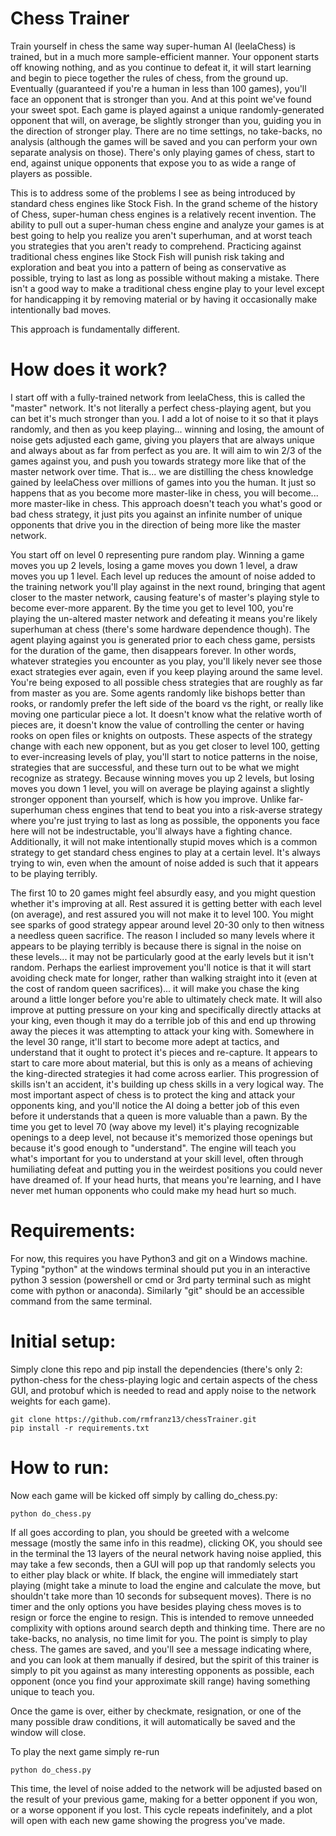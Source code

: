 # Chess Trainer 

Train yourself in chess the same way super-human AI (leelaChess) is trained, but in a much more sample-efficient manner. Your opponent starts off knowing nothing, and as you continue to defeat it, it will start learning and begin to piece together the rules of chess, from the ground up. Eventually (guaranteed if you're a human in less than 100 games), you'll face an opponent that is stronger than you. And at this point we've found your sweet spot. Each game is played against a unique randomly-generated opponent that will, on average, be slightly stronger than you, guiding you in the direction of stronger play. There are no time settings, no take-backs, no analysis (although the games will be saved and you can perform your own separate analysis on those). There's only playing games of chess, start to end, against unique opponents that expose you to as wide a range of players as possible. 

This is to address some of the problems I see as being introduced by standard chess engines like Stock Fish. In the grand scheme of the history of Chess, super-human chess engines is a relatively recent invention. The ability to pull out a super-human chess engine and analyze your games is at best going to help you realize you aren't superhuman, and at worst teach you strategies that you aren't ready to comprehend. Practicing against traditional chess engines like Stock Fish will punish risk taking and exploration and beat you into a pattern of being as conservative as possible, trying to last as long as possible without making a mistake. There isn't a good way to make a traditional chess engine play to your level except for handicapping it by removing material or by having it occasionally make intentionally bad moves.

This approach is fundamentally different. 

# How does it work?

I start off with a fully-trained network from leelaChess, this is called the "master" network. It's not literally a perfect chess-playing agent, but you can bet it's much stronger than you. I add a lot of noise to it so that it plays randomly, and then as you keep playing... winning and losing, the amount of noise gets adjusted each game, giving you players that are always unique and always about as far from perfect as you are. It will aim to win 2/3 of the games against you, and push you towards strategy more like that of the master network over time. That is... we are distilling the chess knowledge gained by leelaChess over millions of games into you the human. It just so happens that as you become more master-like in chess, you will become... more master-like in chess. This approach doesn't teach you what's good or bad chess strategy, it just pits you against an infinite number of unique opponents that drive you in the direction of being more like the master network.

You start off on level 0 representing pure random play. Winning a game moves you up 2 levels, losing a game moves you down 1 level, a draw moves you up 1 level. Each level up reduces the amount of noise added to the training network you'll play against in the next round, bringing that agent closer to the master network, causing feature's of master's playing style to become ever-more apparent. By the time you get to level 100, you're playing the un-altered master network and defeating it means you're likely superhuman at chess (there's some hardware dependence though). The agent playing against you is generated prior to each chess game, persists for the duration of the game, then disappears forever. In other words, whatever strategies you encounter as you play, you'll likely never see those exact strategies ever again, even if you keep playing around the same level. You're being exposed to all possible chess strategies that are roughly as far from master as you are. Some agents randomly like bishops better than rooks, or randomly prefer the left side of the board vs the right, or really like moving one particular piece a lot. It doesn't know what the relative worth of pieces are, it doesn't know the value of controlling the center or having rooks on open files or knights on outposts. These aspects of the strategy change with each new opponent, but as you get closer to level 100, getting to ever-increasing levels of play, you'll start to notice patterns in the noise, strategies that are successful, and these turn out to be what we might recognize as strategy. Because winning moves you up 2 levels, but losing moves you down 1 level, you will on average be playing against a slightly stronger opponent than yourself, which is how you improve. Unlike far-superhuman chess engines that tend to beat you into a risk-averse strategy where you're just trying to last as long as possible, the opponents you face here will not be indestructable, you'll always have a fighting chance. Additionally, it will not make intentionally stupid moves which is a common strategy to get standard chess engines to play at a certain level. It's always trying to win, even when the amount of noise added is such that it appears to be playing terribly. 

The first 10 to 20 games might feel absurdly easy, and you might question whether it's improving at all. Rest assured it is getting better with each level (on average), and rest assured you will not make it to level 100. You might see sparks of good strategy appear around level 20-30 only to then witness a needless queen sacrifice. The reason I included so many levels where it appears to be playing terribly is because there is signal in the noise on these levels... it may not be particularly good at the early levels but it isn't random. Perhaps the earliest improvement you'll notice is that it will start avoiding check mate for longer, rather than walking straight into it (even at the cost of random queen sacrifices)... it will make you chase the king around a little longer before you're able to ultimately check mate. It will also improve at putting pressure on your king and specifically directly attacks at your king, even though it may do a terrible job of this and end up throwing away the pieces it was attempting to attack your king with. Somewhere in the level 30 range, it'll start to become more adept at tactics, and understand that it ought to protect it's pieces and re-capture. It appears to start to care more about material, but this is only as a means of achieving the king-directed strategies it had come across earlier. This progression of skills isn't an accident, it's building up chess skills in a very logical way. The most important aspect of chess is to protect the king and attack your opponents king, and you'll notice the AI doing a better job of this even before it understands that a queen is more valuable than a pawn. By the time you get to level 70 (way above my level) it's playing recognizable openings to a deep level, not because it's memorized those openings but because it's good enough to "understand". The engine will teach you what's important for you to understand at your skill level, often through humiliating defeat and putting you in the weirdest positions you could never have dreamed of. If your head hurts, that means you're learning, and I have never met human opponents who could make my head hurt so much.


# Requirements: 

For now, this requires you have Python3 and git on a Windows machine. Typing "python" at the windows terminal should put you in an interactive python 3 session (powershell or cmd or 3rd party terminal such as might come with python or anaconda). Similarly "git" should be an accessible command from the same terminal.

# Initial setup:
Simply clone this repo and pip install the dependencies (there's only 2: python-chess for the chess-playing logic and certain aspects of the chess GUI, and protobuf which is needed to read and apply noise to the network weights for each game).
```
git clone https://github.com/rmfranz13/chessTrainer.git
pip install -r requirements.txt
```

# How to run:
Now each game will be kicked off simply by calling do_chess.py:
```
python do_chess.py
```

If all goes according to plan, you should be greeted with a welcome message (mostly the same info in this readme), clicking OK, you should see in the terminal the 13 layers of the neural network having noise applied, this may take a few seconds, then a GUI will pop up that randomly selects you to either play black or white. If black, the engine will immediately start playing (might take a minute to load the engine and calculate the move, but shouldn't take more than 10 seconds for subsequent moves). There is no timer and the only options you have besides playing chess moves is to resign or force the engine to resign. This is intended to remove unneeded complixity with options around search depth and thinking time. There are no take-backs, no analysis, no time limit for you. The point is simply to play chess. The games are saved, and you'll see a message indicating where, and you can look at them manually if desired, but the spirit of this trainer is simply to pit you against as many interesting opponents as possible, each opponent (once you find your approximate skill range) having something unique to teach you.

Once the game is over, either by checkmate, resignation, or one of the many possible draw conditions, it will automatically be saved and the window will close.

To play the next game simply re-run 
```
python do_chess.py
```

This time, the level of noise added to the network will be adjusted based on the result of your previous game, making for a better opponent if you won, or a worse opponent if you lost. This cycle repeats indefinitely, and a plot will open with each new game showing the progress you've made.
